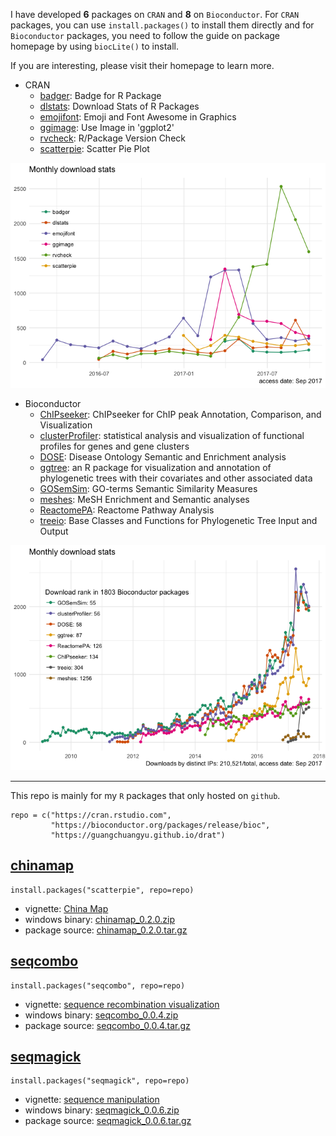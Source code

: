 <!-- don't edit README.md, edit docs/index.rmd instead -->
I have developed **6** packages on `CRAN` and **8** on `Bioconductor`.
For `CRAN` packages, you can use `install.packages()` to install them
directly and for `Bioconductor` packages, you need to follow the guide
on package homepage by using `biocLite()` to install.

If you are interesting, please visit their homepage to learn more.

-   CRAN
    -   [badger](http://cran.r-project.org/package=badger): Badge for R
        Package
    -   [dlstats](http://cran.r-project.org/package=dlstats): Download
        Stats of R Packages
    -   [emojifont](http://cran.r-project.org/package=emojifont): Emoji
        and Font Awesome in Graphics
    -   [ggimage](http://cran.r-project.org/package=ggimage): Use Image
        in 'ggplot2'
    -   [rvcheck](http://cran.r-project.org/package=rvcheck): R/Package
        Version Check
    -   [scatterpie](http://cran.r-project.org/package=scatterpie):
        Scatter Pie Plot

![](index_files/figure-markdown_strict/unnamed-chunk-2-1.png)

-   Bioconductor
    -   [ChIPseeker](https://guangchuangyu.github.io/ChIPseeker):
        ChIPseeker for ChIP peak Annotation, Comparison, and
        Visualization
    -   [clusterProfiler](https://guangchuangyu.github.io/clusterProfiler):
        statistical analysis and visualization of functional profiles
        for genes and gene clusters
    -   [DOSE](https://guangchuangyu.github.io/DOSE): Disease Ontology
        Semantic and Enrichment analysis
    -   [ggtree](https://guangchuangyu.github.io/ggtree): an R package
        for visualization and annotation of phylogenetic trees with
        their covariates and other associated data
    -   [GOSemSim](https://guangchuangyu.github.io/GOSemSim): GO-terms
        Semantic Similarity Measures
    -   [meshes](https://guangchuangyu.github.io/meshes): MeSH
        Enrichment and Semantic analyses
    -   [ReactomePA](https://guangchuangyu.github.io/ReactomePA):
        Reactome Pathway Analysis
    -   [treeio](https://www.bioconductor.org/packages/treeio): Base
        Classes and Functions for Phylogenetic Tree Input and Output

![](index_files/figure-markdown_strict/unnamed-chunk-3-1.png)

------------------------------------------------------------------------

This repo is mainly for my `R` packages that only hosted on `github`.

    repo = c("https://cran.rstudio.com",
             "https://bioconductor.org/packages/release/bioc",
             "https://guangchuangyu.github.io/drat")

[chinamap](https://github.com/GuangchuangYu/chinamap)
-----------------------------------------------------

    install.packages("scatterpie", repo=repo)

-   vignette: [China Map](https://guangchuangyu.github.io/chinamap/)
-   windows binary:
    [chinamap\_0.2.0.zip](https://guangchuangyu.github.io/drat/bin/windows/contrib/3.3/chinamap_0.2.0.zip)
-   package source:
    [chinamap\_0.2.0.tar.gz](https://guangchuangyu.github.io/drat/src/contrib/chinamap_0.2.0.tar.gz)

[seqcombo](https://github.com/GuangchuangYu/seqcombo)
-----------------------------------------------------

    install.packages("seqcombo", repo=repo)

-   vignette: [sequence recombination
    visualization](https://guangchuangyu.github.io/seqcombo/)
-   windows binary:
    [seqcombo\_0.0.4.zip](https://guangchuangyu.github.io/drat/bin/windows/contrib/3.3/seqcombo_0.0.4.zip)
-   package source:
    [seqcombo\_0.0.4.tar.gz](https://guangchuangyu.github.io/drat/src/contrib/seqcombo_0.0.4.tar.gz)

[seqmagick](https://github.com/GuangchuangYu/seqmagick)
-------------------------------------------------------

    install.packages("seqmagick", repo=repo)

-   vignette: [sequence
    manipulation](https://guangchuangyu.github.io/seqmagick/)
-   windows binary:
    [seqmagick\_0.0.6.zip](https://guangchuangyu.github.io/drat/bin/windows/contrib/3.3/seqmagick_0.0.6.zip)
-   package source:
    [seqmagick\_0.0.6.tar.gz](https://guangchuangyu.github.io/drat/src/contrib/seqmagick_0.0.6.tar.gz)

<!--

## [skleid](https://github.com/GuangchuangYu/skleid)

```r
install.packages("skleid", repo=repo)
```

- windows binary: [skleid_1.6.9.zip](https://guangchuangyu.github.io/drat/bin/windows/contrib/3.3/skleid_1.6.9.zip)
- package source: [skleid_1.6.9.tar.gz](https://guangchuangyu.github.io/drat/src/contrib/skleid_1.6.9.tar.gz)

-->
